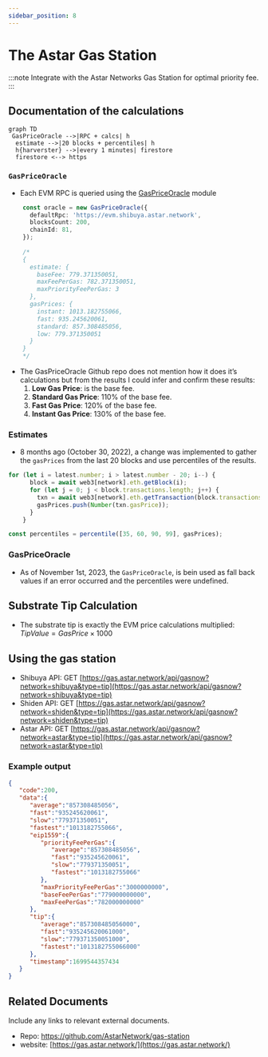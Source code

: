 ```yaml
---
sidebar_position: 8
---
```


# The Astar Gas Station

:::note
Integrate with the Astar Networks Gas Station for optimal priority fee.
:::

## Documentation of the calculations

```mermaid
graph TD
 GasPriceOracle -->|RPC + calcs| h
  estimate -->|20 blocks + percentiles| h
  h{harverster} -->|every 1 minutes| firestore
  firestore <--> https
```

### `GasPriceOracle`

- Each EVM RPC is queried using the [GasPriceOracle](https://github.com/peppersec/gas-price-oracle) module

```ts
    const oracle = new GasPriceOracle({
      defaultRpc: 'https://evm.shibuya.astar.network',
      blocksCount: 200,
      chainId: 81,
    });
    
    /*
    {
      estimate: {
        baseFee: 779.371350051,
        maxFeePerGas: 782.371350051,
        maxPriorityFeePerGas: 3
      },
      gasPrices: {
        instant: 1013.182755066,
        fast: 935.245620061,
        standard: 857.308485056,
        low: 779.371350051
      }
    }
    */
```

- The GasPriceOracle Github repo does not mention how it does it’s calculations but from the results I could infer and confirm these results:
    1. **Low Gas Price**: is the base fee.
    2. **Standard Gas Price**: 110% of the base fee.
    3. **Fast Gas Price**: 120% of the base fee.
    4. **Instant Gas Price**: 130% of the base fee.

### Estimates

- 8 months ago (October 30, 2022), a change was implemented to gather the `gasPrices` from the last 20 blocks and use percentiles of the results.

```ts
for (let i = latest.number; i > latest.number - 20; i--) {
      block = await web3[network].eth.getBlock(i);
      for (let j = 0; j < block.transactions.length; j++) {
        txn = await web3[network].eth.getTransaction(block.transactions[j]);
        gasPrices.push(Number(txn.gasPrice));
      }
    }

const percentiles = percentile([35, 60, 90, 99], gasPrices);
```

### GasPriceOracle

- As of November 1st, 2023, the `GasPriceOracle`, is bein used as fall back values if an error occurred and the percentiles were undefined.

## Substrate Tip Calculation

- The substrate tip is exactly the EVM price calculations multiplied:  
$Tip Value=Gas Price×1000$

## Using the gas station

- Shibuya API: GET [https://gas.astar.network/api/gasnow?network=shibuya&type=tip](https://gas.astar.network/api/gasnow?network=shibuya&type=tip)
- Shiden API: GET [https://gas.astar.network/api/gasnow?network=shiden&type=tip](https://gas.astar.network/api/gasnow?network=shiden&type=tip)
- Astar API: GET [https://gas.astar.network/api/gasnow?network=astar&type=tip](https://gas.astar.network/api/gasnow?network=astar&type=tip)

### Example output

```json
{
   "code":200,
   "data":{
      "average":"857308485056",
      "fast":"935245620061",
      "slow":"779371350051",
      "fastest":"1013182755066",
      "eip1559":{
         "priorityFeePerGas":{
            "average":"857308485056",
            "fast":"935245620061",
            "slow":"779371350051",
            "fastest":"1013182755066"
         },
         "maxPriorityFeePerGas":"3000000000",
         "baseFeePerGas":"779000000000",
         "maxFeePerGas":"782000000000"
      },
      "tip":{
         "average":"857308485056000",
         "fast":"935245620061000",
         "slow":"779371350051000",
         "fastest":"1013182755066000"
      },
      "timestamp":1699544357434
   }
}
```


## Related Documents

Include any links to relevant external documents.

- Repo: https://github.com/AstarNetwork/gas-station
- website: [https://gas.astar.network/](https://gas.astar.network/)
